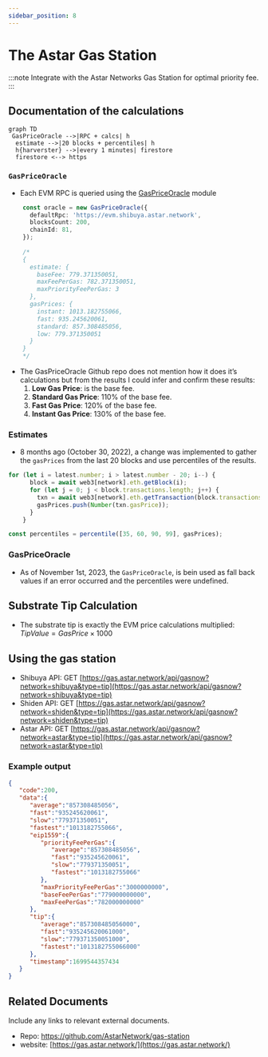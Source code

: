 ```yaml
---
sidebar_position: 8
---
```


# The Astar Gas Station

:::note
Integrate with the Astar Networks Gas Station for optimal priority fee.
:::

## Documentation of the calculations

```mermaid
graph TD
 GasPriceOracle -->|RPC + calcs| h
  estimate -->|20 blocks + percentiles| h
  h{harverster} -->|every 1 minutes| firestore
  firestore <--> https
```

### `GasPriceOracle`

- Each EVM RPC is queried using the [GasPriceOracle](https://github.com/peppersec/gas-price-oracle) module

```ts
    const oracle = new GasPriceOracle({
      defaultRpc: 'https://evm.shibuya.astar.network',
      blocksCount: 200,
      chainId: 81,
    });
    
    /*
    {
      estimate: {
        baseFee: 779.371350051,
        maxFeePerGas: 782.371350051,
        maxPriorityFeePerGas: 3
      },
      gasPrices: {
        instant: 1013.182755066,
        fast: 935.245620061,
        standard: 857.308485056,
        low: 779.371350051
      }
    }
    */
```

- The GasPriceOracle Github repo does not mention how it does it’s calculations but from the results I could infer and confirm these results:
    1. **Low Gas Price**: is the base fee.
    2. **Standard Gas Price**: 110% of the base fee.
    3. **Fast Gas Price**: 120% of the base fee.
    4. **Instant Gas Price**: 130% of the base fee.

### Estimates

- 8 months ago (October 30, 2022), a change was implemented to gather the `gasPrices` from the last 20 blocks and use percentiles of the results.

```ts
for (let i = latest.number; i > latest.number - 20; i--) {
      block = await web3[network].eth.getBlock(i);
      for (let j = 0; j < block.transactions.length; j++) {
        txn = await web3[network].eth.getTransaction(block.transactions[j]);
        gasPrices.push(Number(txn.gasPrice));
      }
    }

const percentiles = percentile([35, 60, 90, 99], gasPrices);
```

### GasPriceOracle

- As of November 1st, 2023, the `GasPriceOracle`, is bein used as fall back values if an error occurred and the percentiles were undefined.

## Substrate Tip Calculation

- The substrate tip is exactly the EVM price calculations multiplied:  
$Tip Value=Gas Price×1000$

## Using the gas station

- Shibuya API: GET [https://gas.astar.network/api/gasnow?network=shibuya&type=tip](https://gas.astar.network/api/gasnow?network=shibuya&type=tip)
- Shiden API: GET [https://gas.astar.network/api/gasnow?network=shiden&type=tip](https://gas.astar.network/api/gasnow?network=shiden&type=tip)
- Astar API: GET [https://gas.astar.network/api/gasnow?network=astar&type=tip](https://gas.astar.network/api/gasnow?network=astar&type=tip)

### Example output

```json
{
   "code":200,
   "data":{
      "average":"857308485056",
      "fast":"935245620061",
      "slow":"779371350051",
      "fastest":"1013182755066",
      "eip1559":{
         "priorityFeePerGas":{
            "average":"857308485056",
            "fast":"935245620061",
            "slow":"779371350051",
            "fastest":"1013182755066"
         },
         "maxPriorityFeePerGas":"3000000000",
         "baseFeePerGas":"779000000000",
         "maxFeePerGas":"782000000000"
      },
      "tip":{
         "average":"857308485056000",
         "fast":"935245620061000",
         "slow":"779371350051000",
         "fastest":"1013182755066000"
      },
      "timestamp":1699544357434
   }
}
```


## Related Documents

Include any links to relevant external documents.

- Repo: https://github.com/AstarNetwork/gas-station
- website: [https://gas.astar.network/](https://gas.astar.network/)
